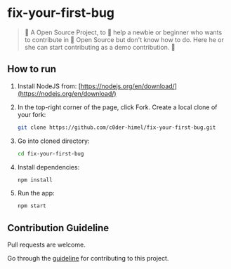 # fix-your-first-bug

> 🤩 A Open Source Project, to 🤝 help a newbie or beginner who wants to contribute in 🚀 Open Source but don't know how to do. Here he or she can start contributing as a demo contribution. 🤩

## How to run

1. Install NodeJS from:
   [https://nodejs.org/en/download/](https://nodejs.org/en/download/)

2. In the top-right corner of the page, click Fork. Create a local clone of your fork:
   ```sh
   git clone https://github.com/c0der-himel/fix-your-first-bug.git
   ```
3. Go into cloned directory:
   ```sh
   cd fix-your-first-bug
   ```
4. Install dependencies:
   ```sh
   npm install
   ```
5. Run the app:
   ```sh
   npm start
   ```

## Contribution Guideline

Pull requests are welcome.

Go through the [guideline](https://github.com/c0der-himel/fix-your-first-bug/blob/main/contribution.md) for contributing to this project.
